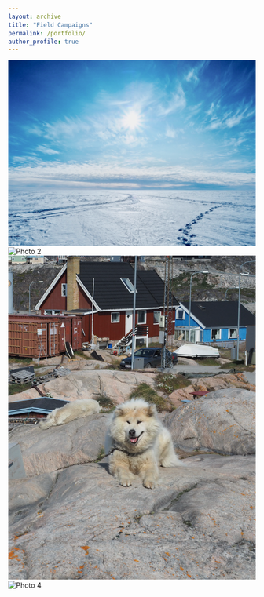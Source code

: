 ```yaml
---
layout: archive
title: "Field Campaigns"
permalink: /portfolio/
author_profile: true
---
```


<div class="masonry-gallery">
  <img src="/images/gallery1/photo1.png" alt="Photo 1">
  <img src="/images/gallery1/photo2.png" alt="Photo 2">
  <img src="/images/gallery1/photo3.png" alt="Photo 3">
  <img src="/images/gallery1/photo4.png" alt="Photo 4">
  <!-- Add more images as needed -->
</div>